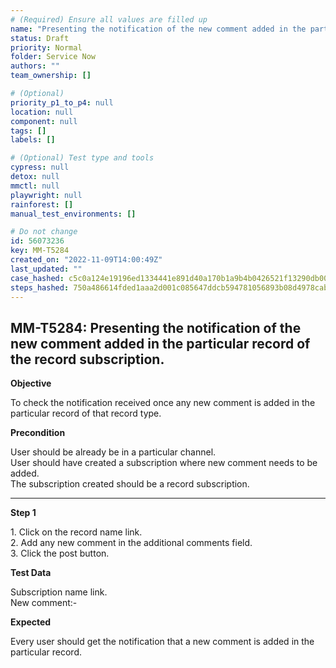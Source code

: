 ```yaml
---
# (Required) Ensure all values are filled up
name: "Presenting the notification of the new comment added in the particular record of the record subscription."
status: Draft
priority: Normal
folder: Service Now
authors: ""
team_ownership: []

# (Optional)
priority_p1_to_p4: null
location: null
component: null
tags: []
labels: []

# (Optional) Test type and tools
cypress: null
detox: null
mmctl: null
playwright: null
rainforest: []
manual_test_environments: []

# Do not change
id: 56073236
key: MM-T5284
created_on: "2022-11-09T14:00:49Z"
last_updated: ""
case_hashed: c5c0a124e19196ed1334441e891d40a170b1a9b4b0426521f13290db00f3ed0055840563bc8bd92cb4756640c71290b8
steps_hashed: 750a486614fded1aaa2d001c085647ddcb594781056893b08d4978cab4ac08dbcc4490e6f3122bf37fc9841113a6b7e7
---
```


<!-- (Auto-generated) Based on frontmatter's "key" and "name" -->

## MM-T5284: Presenting the notification of the new comment added in the particular record of the record subscription.

**Objective**

To check the notification received once any new comment is added in the particular record of that record type.

**Precondition**

User should be already be in a particular channel.\
User should have created a subscription where new comment needs to be added.\
The subscription created should be a record subscription.

---

**Step 1**

1\. Click on the record name link.\
2\. Add any new comment in the additional comments field.\
3\. Click the post button.

**Test Data**

Subscription name link.\
New comment:-

**Expected**

Every user should get the notification that a new comment is added in the particular record.
